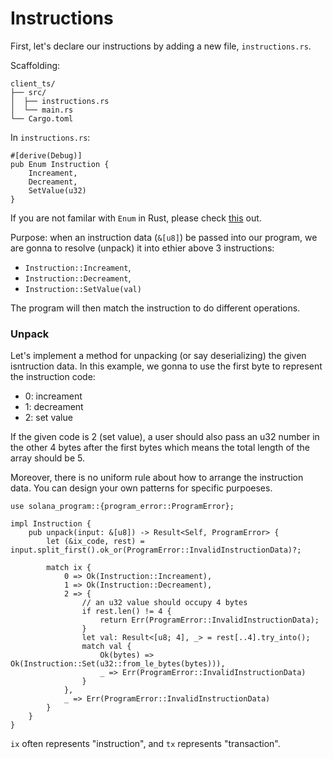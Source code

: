 # Instructions

First, let's declare our instructions by adding a new file, `instructions.rs`.

Scaffolding:
```text
client_ts/
├── src/
│  ├── instructions.rs
│  └── main.rs
└── Cargo.toml
```

In `instructions.rs`:
```rust, ignore
#[derive(Debug)]
pub Enum Instruction {
    Increament,
    Decreament,
    SetValue(u32)
}
```

If you are not familar with `Enum` in Rust, please check [this](https://doc.rust-lang.org/book/ch06-01-defining-an-enum.html) out.

Purpose: when an instruction data (`&[u8]`) be passed into our program, we are gonna to resolve (unpack) it 
into ethier above 3 instructions:
- `Instruction::Increament`,
- `Instruction::Decreament`,
- `Instruction::SetValue(val)`

The program will then match the instruction to do different operations.

### Unpack
Let's implement a method for unpacking (or say deserializing) the given isntruction data.
In this example, we gonna to use the first byte to represent the instruction code:
- 0: increament
- 1: decreament
- 2: set value

If the given code is 2 (set value), a user should also pass an u32 number in the other
4 bytes after the first bytes which means the total length of the array should be 5.

Moreover, there is no uniform rule about how to arrange the instruction data. 
You can design your own patterns for specific purpoeses.

```rust, ignore
use solana_program::{program_error::ProgramError};

impl Instruction {
    pub unpack(input: &[u8]) -> Result<Self, ProgramError> {
        let (&ix_code, rest) = input.split_first().ok_or(ProgramError::InvalidInstructionData)?;

        match ix {
            0 => Ok(Instruction::Increament),
            1 => Ok(Instruction::Decreament),
            2 => {
                // an u32 value should occupy 4 bytes
                if rest.len() != 4 {
                    return Err(ProgramError::InvalidInstructionData);
                }
                let val: Result<[u8; 4], _> = rest[..4].try_into();
                match val {
                    Ok(bytes) => Ok(Instruction::Set(u32::from_le_bytes(bytes))),
                    _ => Err(ProgramError::InvalidInstructionData)
                }
            },
            _ => Err(ProgramError::InvalidInstructionData)
        }
    }
}
```

`ix` often represents "instruction", and `tx` represents "transaction".